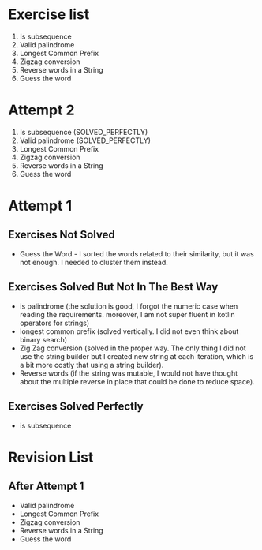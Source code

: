 # Exercise list
1. Is subsequence
2. Valid palindrome
3. Longest Common Prefix
4. Zigzag conversion
5. Reverse words in a String
6. Guess the word


# Attempt 2
1. Is subsequence (SOLVED_PERFECTLY)
2. Valid palindrome (SOLVED_PERFECTLY)
3. Longest Common Prefix
4. Zigzag conversion
5. Reverse words in a String
6. Guess the word

# Attempt 1
## Exercises Not Solved
- Guess the Word - I sorted the words related to their similarity, but it was not enough. I needed to cluster them instead.

## Exercises Solved But Not In The Best Way
- is palindrome (the solution is good, I forgot the numeric case when reading the requirements. moreover, I am not super fluent in kotlin operators for strings)
- longest common prefix (solved vertically. I did not even think about binary search)
- Zig Zag conversion (solved in the proper way. The only thing I did not use the string builder but I created new string at each iteration, which is a bit more costly that using a string builder).
- Reverse words (if the string was mutable, I would not have thought about the multiple reverse in place that could be done to reduce space).

## Exercises Solved Perfectly
- is subsequence

# Revision List
## After Attempt 1
* Valid palindrome
* Longest Common Prefix
* Zigzag conversion
* Reverse words in a String
* Guess the word